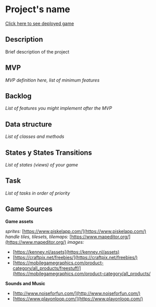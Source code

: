 # Project's name

[Click here to see deployed game](http://github.com)

## Description

Brief description of the project

## MVP

_MVP definition here, list of minimum features_

## Backlog

_List of features you might implement after the MVP_

## Data structure

_List of classes and methods_

## States y States Transitions

_List of states (views) of your game_

## Task

_List of tasks in order of priority_

## Game Sources

**Game assets**

_sprites:_ [https://www.piskelapp.com/](https://www.piskelapp.com/)  
_handle tiles, tilesets, tilemaps:_ [https://www.mapeditor.org/](https://www.mapeditor.org/)
_images:_

- [https://kenney.nl/assets](https://kenney.nl/assets)
- [https://craftpix.net/freebies/](https://craftpix.net/freebies/)
- [https://mobilegamegraphics.com/product-category/all_products/freestuff/](https://mobilegamegraphics.com/product-category/all_products/

**Sounds and Music**

- [http://www.noiseforfun.com/](http://www.noiseforfun.com/)
- [https://www.playonloop.com/](https://www.playonloop.com/)
